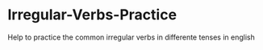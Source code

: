 # Irregular-Verbs-Practice
Help to practice the common irregular verbs in differente tenses in english
